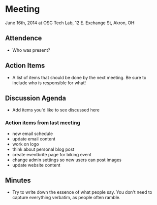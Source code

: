 # Meeting
June 16th, 2014 at OSC Tech Lab, 12 E. Exchange St, Akron, OH

## Attendence

* Who was present?

## Action Items

* A list of items that should be done by the next meeting. Be sure to include
  who is responsible for what!

## Discussion Agenda

* Add items you'd like to see discussed here

### Action items from last meeting

* new email schedule
* update email content
* work on logo
* think about personal blog post
* create eventbrite page for biking event
* change admin settings so new users can post images
* update website content

## Minutes

* Try to write down the essence of what people say. You don't need to capture
  everything verbatim, as people often ramble.
